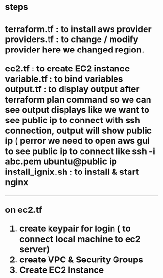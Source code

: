 <h1> steps <h1>
terraform.tf       : to install aws provider
providers.tf       : to change / modify provider
                        here we changed region.
                        
ec2.tf             : to create EC2 instance
variable.tf        : to bind variables
output.tf          : to display output after terraform plan command so we can see output displays
                      like we want to see public ip to connect with ssh connection, output will show public ip ( perror we need to
                      open aws gui to see public ip to connect like ssh -i abc.pem ubuntu@public ip
install_ignix.sh   :  to install & start nginx


_____________________________________________________________________
 on ec2.tf

1) create keypair for login ( to connect local machine to ec2 server)
2) create VPC & Security Groups
3) Create EC2 Instance
